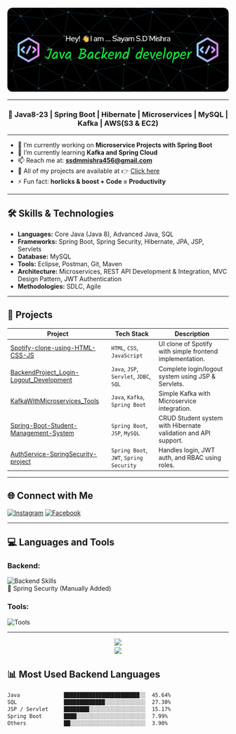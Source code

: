 <!-- 📌 GitHub Banner -->
<p align="center">
  <img src="https://github.com/SayamMishra3/SayamMishra3/raw/main/github-header-image.png" alt="Sayam Mishra Banner" width="1000" />
</p>

---

<h3 align="center">🚀 Java8-23 | Spring Boot | Hibernate | Microservices | MySQL | Kafka | AWS(S3 & EC2)</h3>

---

- 🔭 I’m currently working on **Microservice Projects with Spring Boot**
- 🌱 I’m currently learning **Kafka and Spring Cloud**
- 📫 Reach me at: **ssdmmishra456@gmail.com**
- 💼 All of my projects are available at 👉 [Click here](https://github.com/SayamMishra3?tab=repositories)
- ⚡ Fun fact: **horlicks & boost + Code = Productivity**

---

## 🛠️ Skills & Technologies

- **Languages:** Core Java (Java 8), Advanced Java, SQL  
- **Frameworks:** Spring Boot, Spring Security, Hibernate, JPA, JSP, Servlets  
- **Database:** MySQL  
- **Tools:** Eclipse, Postman, Git, Maven  
- **Architecture:** Microservices, REST API Development & Integration, MVC Design Pattern, JWT Authentication  
- **Methodologies:** SDLC, Agile  

---

## 💼 Projects

| Project | Tech Stack | Description |
|--------|------------|-------------|
| [Spotify-clone-using-HTML-CSS-JS](https://github.com/SayamMishra3/Spotify-clone-using-HTML-CSS-JS-) | `HTML`, `CSS`, `JavaScript` | UI clone of Spotify with simple frontend implementation. |
| [BackendProject_Login-Logout_Development](https://github.com/SayamMishra3/BackendProject_Login-Logout_Development) | `Java`, `JSP`, `Servlet`, `JDBC`, `SQL` | Complete login/logout system using JSP & Servlets. |
| [KafkaWithMicroservices_Tools](https://github.com/SayamMishra3/KafkaWithMicroservices_Tools) | `Java`, `Kafka`, `Spring Boot` | Simple Kafka with Microservice integration. |
| [Spring-Boot-Student-Management-System](https://github.com/SayamMishra3/Spring-Boot-Student-Management-System) | `Spring Boot`, `JSP`, `MySQL` | CRUD Student system with Hibernate validation and API support. |
| [AuthService-SpringSecurity-project](https://github.com/SayamMishra3/AuthService-SpringSecurity-project) | `Spring Boot`, `JWT`, `Spring Security` | Handles login, JWT auth, and RBAC using roles. |

---

## 🌐 Connect with Me


[![Instagram](https://img.shields.io/badge/Instagram-Follow-orange?logo=instagram)](https://www.instagram.com/sayam_mishra_3)
[![Facebook](https://img.shields.io/badge/Facebook-Profile-blue?logo=facebook)](https://www.facebook.com/sayam.mishra.56)

---

## 💻 Languages and Tools

### Backend:
<img src="https://skillicons.dev/icons?i=java,spring,hibernate,mysql,kafka,aws,postman,git,github" alt="Backend Skills" />
<br/>🔐 Spring Security (Manually Added)

### Tools:
<img src="https://skillicons.dev/icons?i=eclipse,mysql,postman,git,maven" alt="Tools" />

---

<p align="center">
  <img src="https://github-readme-streak-stats.herokuapp.com?user=SayamMishra3&theme=tokyonight&hide_border=true" />
  <br/>
  <img src="https://github-readme-stats.vercel.app/api?username=SayamMishra3&show_icons=true&theme=tokyonight" />
</p>

## 📊 Most Used Backend Languages

```text
Java              ████████████████████████░░  45.64%
SQL               █████████████░░░░░░░░░░░░░  27.30%
JSP / Servlet     ████████░░░░░░░░░░░░░░░░░░  15.17%
Spring Boot       ████░░░░░░░░░░░░░░░░░░░░░░  7.99%
Others            ██░░░░░░░░░░░░░░░░░░░░░░░░  3.90%
